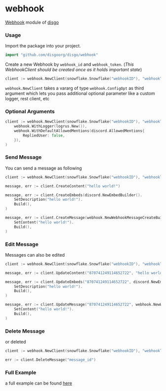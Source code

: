 # webhook

[Webhook](https://discord.com/developers/docs/resources/webhook) module of [disgo](https://github.com/disgoorg/disgo)

### Usage

Import the package into your project.

```go
import "github.com/disgoorg/disgo/webhook"
```

Create a new Webhook by `webhook_id` and `webhook_token`. (*This WebhookClient should be created once as it holds important state*)

```go
client := webhook.NewClient(snowflake.Snowflake("webhookID"), "webhookToken")
```

`webhook.NewClient` takes a vararg of type `webhook.ConfigOpt` as third argument which lets you pass additional optional parameter like a custom logger, rest client, etc

### Optional Arguments

```go
client := webhook.NewClient(snowflake.Snowflake("webhookID"), "webhookToken",
	webhook.WithLogger(logrus.New()),
	webhook.WithDefaultAllowedMentions(discord.AllowedMentions{
		RepliedUser: false,
	}),
)
```

### Send Message

You can send a message as following

```go
client := webhook.NewClient(snowflake.Snowflake("webhookID"), "webhookToken")

message, err := client.CreateContent("hello world!")

message, err := client.CreateEmbeds(discord.NewEmbedBuilder().
	SetDescription("hello world!").
	Build(),
)

message, err := client.CreateMessage(webhook.NewWebhookMessageCreateBuilder().
	SetContent("hello world!").
	Build(),
)
```

### Edit Message

Messages can also be edited

```go
client := webhook.NewClient(snowflake.Snowflake("webhookID"), "webhookToken")

message, err := client.UpdateContent("870741249114652722", "hello world!")

message, err := client.UpdateEmbeds("870741249114652722", discord.NewEmbedBuilder().
	SetDescription("hello world!").
	Build(),
)

message, err := client.UpdateMessage("870741249114652722", webhook.NewWebhookMessageUpdateBuilder().
	SetContent("hello world!").
	Build(),
)
```

### Delete Message

or deleted

```go
client := webhook.NewClient(snowflake.Snowflake("webhookID"), "webhookToken")

err := client.DeleteMessage("message_id")
```

### Full Example

a full example can be found [here](https://github.com/disgoorg/disgo/tree/development/_examples/webhook/example.go)